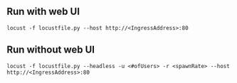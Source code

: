 ## Run with web UI
```locust -f locustfile.py --host http://<IngressAddress>:80```
## Run without web UI
```locust -f locustfile.py --headless -u <#ofUsers> -r <spawnRate> --host http://<IngressAddress>:80```

